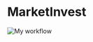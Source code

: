 # MarketInvest

![My workflow](https://github.com/joaovq/market-ktor/actions/workflows/build.yml/badge.svg)

